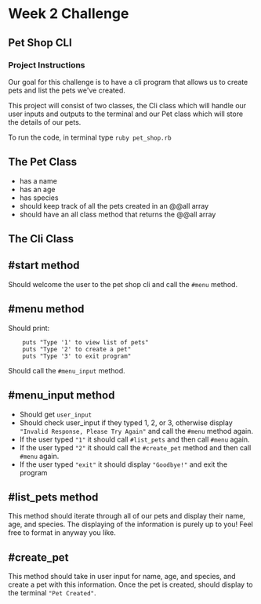 # Week 2 Challenge

## Pet Shop CLI

### **Project Instructions**

Our goal for this challenge is to have a cli program that allows us to create pets and list the pets we've created.

This project will consist of two classes, the Cli class which will handle our user inputs and outputs to the terminal and our Pet class which will store the details of our pets.

To run the code, in terminal type `ruby pet_shop.rb`

## **The Pet Class**
- has a name
- has an age
- has species
- should keep track of all the pets created in an @@all array
- should have an all class method that returns the @@all array

## **The Cli Class**

## #start method
Should welcome the user to the pet shop cli and call the `#menu` method.

## #menu method
Should print:
```
    puts "Type '1' to view list of pets"
    puts "Type '2' to create a pet"
    puts "Type '3' to exit program"
```

Should call the `#menu_input` method.

## #menu_input method
- Should get `user_input`
- Should check user_input if they typed 1, 2, or 3, otherwise display `"Invalid Response, Please Try Again"` and call the `#menu` method again.
- If the user typed `"1"` it should call `#list_pets` and then call `#menu` again.
- If the user typed `"2"` it should call the `#create_pet` method and then call `#menu` again.
- If the user typed `"exit"` it should display `"Goodbye!"` and exit the program

## #list_pets method
This method should iterate through all of our pets and display their name, age, and species. The displaying of the information is purely up to you! Feel free to format in anyway you like.

## #create_pet

This method should take in user input for name, age, and species, and create a pet with this information. Once the pet is created, should display to the terminal `"Pet Created"`.